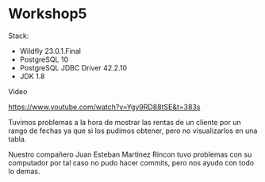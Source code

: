 # Workshop5

Stack:
 - Wildfly 23.0.1.Final
 - PostgreSQL 10
 - PostgreSQL JDBC Driver 42.2.10
 - JDK 1.8

Video

https://www.youtube.com/watch?v=Ygy9RD88tSE&t=383s

Tuvimos problemas a la hora de mostrar las rentas de un cliente por un rango de fechas ya que si los pudimos obtener, pero no visualizarlos en una tabla.

Nuestro compañero Juan Esteban Martinez Rincon tuvo problemas con su computador por tal caso no pudo hacer commits, pero nos ayudo con todo lo demas.
